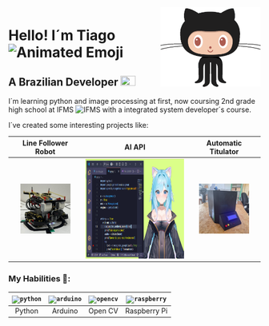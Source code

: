 <img align="right" src="ears.gif" width="200px">

# Hello! I´m Tiago <img src="https://iam-weijie.github.io/wave/hand-emoji.svg" alt="Animated Emoji" width="50" height="50">
## A Brazilian Developer <img src="https://upload.wikimedia.org/wikipedia/commons/thumb/0/05/Flag_of_Brazil.svg/250px-Flag_of_Brazil.svg.png" height="20px" width="30px">

I´m learning python and image processing at first, now coursing 2nd grade high school at IFMS <img src="https://yt3.googleusercontent.com/ytc/AIdro_mQxwktRbLPcYDbe2NYDO_MckVIvR1ZxSj91WWnzXtskVI=s900-c-k-c0x00ffffff-no-rj" alt="IFMS" height="15px" width="15px"> with a integrated system developer´s course.

 I´ve created some interesting projects like:

 |Line Follower Robot|AI API|Automatic Titulator|
 |:-----------------:|:--------------:|:-----------------:|
 |<img src="robo.jpg" alt="robot" height="100px" width="100px">|<img src="image.png" alt="Apollo" height="200px" width="200px">|<img src="titulador.jpg" alt="titulator" height="100px" width="100px">|

### My Habilities 🧠:

 |<code><img height="40" alt="python" src="https://images.icon-icons.com/2699/PNG/512/python_logo_icon_168886.png"></code>|<code><img height="40" alt="arduino" src="https://cdn.worldvectorlogo.com/logos/arduino-1.svg"></code>|<code><img height="40" alt="opencv" src="https://images.icon-icons.com/2699/PNG/512/opencv_logo_icon_170887.png"></code>|<code><img height="40" alt="raspberry" src="https://logodownload.org/wp-content/uploads/2018/02/raspberry-pi-logo.png"></code>  |
 |:----:|:-----:|:-----:|:----------:|
 |Python|Arduino|Open CV|Raspberry Pi|
